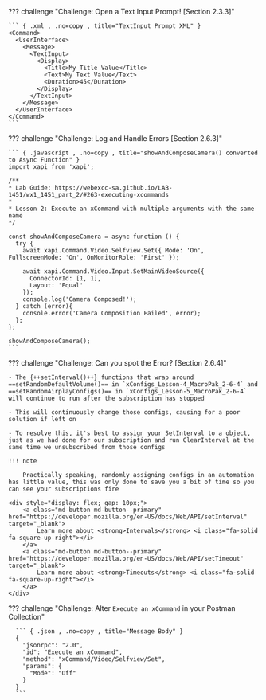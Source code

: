 ??? challenge "Challenge: Open a Text Input Prompt! [Section 2.3.3]"

    ``` { .xml , .no=copy , title="TextInput Prompt XML" }
    <Command>
      <UserInterface>
        <Message>
          <TextInput>
            <Display>
              <Title>My Title Value</Title>
              <Text>My Text Value</Text>
              <Duration>45</Duration>
            </Display>
          </TextInput>
        </Message>
      </UserInterface>
    </Command>
    ```

??? challenge "Challenge: Log and Handle Errors [Section 2.6.3]"

    ``` { .javascript , .no=copy , title="showAndComposeCamera() converted to Async Function" }
    import xapi from 'xapi';

    /**
    * Lab Guide: https://webexcc-sa.github.io/LAB-1451/wx1_1451_part_2/#263-executing-xcommands
    * 
    * Lesson 2: Execute an xCommand with multiple arguments with the same name
    */

    const showAndComposeCamera = async function () {
      try {
        await xapi.Command.Video.Selfview.Set({ Mode: 'On', FullscreenMode: 'On', OnMonitorRole: 'First' });

        await xapi.Command.Video.Input.SetMainVideoSource({
          ConnectorId: [1, 1],
          Layout: 'Equal'
        });
        console.log('Camera Composed!');
      } catch (error){
        console.error('Camera Composition Failed', error);
      };
    };

    showAndComposeCamera();
    ```

??? challenge "Challenge: Can you spot the Error? [Section 2.6.4]"

    - The {++setInterval()++} functions that wrap around ==setRandomDefaultVolume()== in `xConfigs_Lesson-4_MacroPak_2-6-4` and ==setRandomAirplayConfigs()== in `xConfigs_Lesson-5_MacroPak_2-6-4` will continue to run after the subscription has stopped

    - This will continuously change those configs, causing for a poor solution if left on

    - To resolve this, it's best to assign your SetInterval to a object, just as we had done for our subscription and run ClearInterval at the same time we unsubscribed from those configs

    !!! note

        Practically speaking, randomly assigning configs in an automation has little value, this was only done to save you a bit of time so you can see your subscriptions fire

    <div style="display: flex; gap: 10px;">
        <a class="md-button md-button--primary" href="https://developer.mozilla.org/en-US/docs/Web/API/setInterval" target="_blank">
            Learn more about <strong>Intervals</strong> <i class="fa-solid fa-square-up-right"></i>
        </a>
        <a class="md-button md-button--primary" href="https://developer.mozilla.org/en-US/docs/Web/API/setTimeout" target="_blank">
            Learn more about <strong>Timeouts</strong> <i class="fa-solid fa-square-up-right"></i>
        </a>
    </div>

??? challenge "Challenge: Alter `Execute an xCommand` in your Postman Collection"

      ``` { .json , .no=copy , title="Message Body" }
      {
        "jsonrpc": "2.0",
        "id": "Execute an xCommand",
        "method": "xCommand/Video/Selfview/Set",
        "params": {
          "Mode": "Off"
        }
      }
      ```
